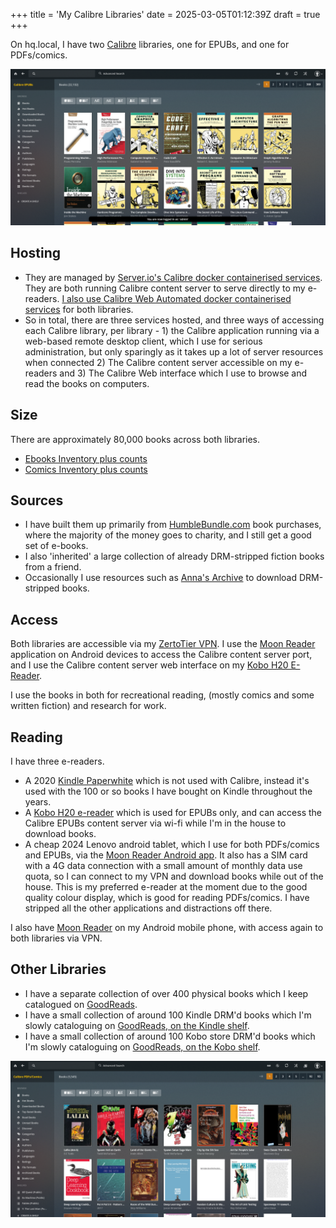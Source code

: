 +++
title = 'My Calibre Libraries'
date = 2025-03-05T01:12:39Z
draft = true
+++

On hq.local, I have two [Calibre](https://calibre-ebook.com/) libraries, one for EPUBs, and one for PDFs/comics.

![Comics library on Calibre Web Automated](calibre-library-comics.png)

## Hosting

* They are managed by [Server.io's Calibre docker containerised services](https://docs.linuxserver.io/images/docker-calibre/). They are both running Calibre content server to serve directly to my e-readers. [I also use Calibre Web Automated docker containerised services](https://github.com/crocodilestick/Calibre-Web-Automated) for both libraries.
* So in total, there are three services hosted, and three ways of accessing each Calibre library, per library - 1) the Calibre application running via a web-based remote desktop client, which I use for serious administration, but only sparingly as it takes up a lot of server resources when connected 2) The Calibre content server accessible on my e-readers and 3) The Calibre Web interface which I use to browse and read the books on computers.

## Size

There are approximately 80,000 books across both libraries.

* [Ebooks Inventory plus counts](https://home.davidcraddock.net/ebooks-inventory.html)
* [Comics Inventory plus counts](https://home.davidcraddock.net/comics-inventory.html)

## Sources

* I have built them up primarily from [HumbleBundle.com](https://HumbleBundle.com) book purchases, where the majority of the money goes to charity, and I still get a good set of e-books.
* I also 'inherited' a large collection of already DRM-stripped fiction books from a friend.
* Occasionally I use resources such as [Anna's Archive](https://annas-archive.org/) to download DRM-stripped books.

## Access

Both libraries are accessible via my [ZertoTier VPN](https://www.zerotier.com/). I use the [Moon Reader](https://www.moondownload.com) application on Android devices to access the Calibre content server port, and I use the Calibre content server web interface on my [Kobo H20 E-Reader](https://www.kobo.com/).

I use the books in both for recreational reading, (mostly comics and some written fiction) and research for work.

## Reading

I have three e-readers.

* A 2020 [Kindle Paperwhite](https://www.amazon.co.uk/kindle-paperwhite-2024) which is not used with Calibre, instead it's used with the 100 or so books I have bought on Kindle throughout the years.
* A [Kobo H20 e-reader](https://uk.kobobooks.com/products/kobo-libra-h2o) which is used for EPUBs only, and can access the Calibre EPUBs content server via wi-fi while I'm in the house to download books.
* A cheap 2024 Lenovo android tablet, which I use for both PDFs/comics and EPUBs, via the [Moon Reader Android app](https://www.moondownload.com/]). It also has a SIM card with a 4G data connection with a small amount of monthly data use quota, so I can connect to my VPN and download books while out of the house. This is my preferred e-reader at the moment due to the good quality colour display, which is good for reading PDFs/comics. I have stripped all the other applications and distractions off there.

I also have [Moon Reader](https://www.moondownload.com/) on my Android mobile phone, with access again to both libraries via VPN.

## Other Libraries

* I have a separate collection of over 400 physical books which I keep catalogued on [GoodReads](https://www.goodreads.com/review/list/22437975).
* I have a small collection of around 100 Kindle DRM'd books which I'm slowly cataloguing on [GoodReads, on the Kindle shelf](https://www.goodreads.com/review/list/22437975).
* I have a small collection of around 100 Kobo store DRM'd books which I'm slowly cataloguing on [GoodReads, on the Kobo shelf](https://www.goodreads.com/review/list/22437975).

![Ebooks library on Calibre Web Automated](calibre-library-ebooks.png)


